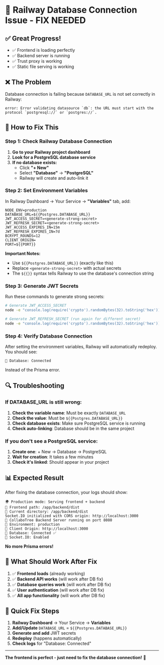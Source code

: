 # 🚨 Railway Database Connection Issue - FIX NEEDED

## ✅ Great Progress!
- ✅ Frontend is loading perfectly
- ✅ Backend server is running
- ✅ Trust proxy is working
- ✅ Static file serving is working

## ❌ The Problem
Database connection is failing because `DATABASE_URL` is not set correctly in Railway:

```
error: Error validating datasource `db`: the URL must start with the protocol `postgresql://` or `postgres://`.
```

## 🔧 How to Fix This

### Step 1: Check Railway Database Connection

1. **Go to your Railway project dashboard**
2. **Look for a PostgreSQL database service**
3. **If no database exists:**
   - Click **"+ New"**
   - Select **"Database"** → **"PostgreSQL"**
   - Railway will create and auto-link it

### Step 2: Set Environment Variables

In Railway Dashboard → Your Service → **"Variables"** tab, add:

```env
NODE_ENV=production
DATABASE_URL=${{Postgres.DATABASE_URL}}
JWT_ACCESS_SECRET=<generate-strong-secret>
JWT_REFRESH_SECRET=<generate-strong-secret>
JWT_ACCESS_EXPIRES_IN=15m
JWT_REFRESH_EXPIRES_IN=7d
BCRYPT_ROUNDS=12
CLIENT_ORIGIN=
PORT=${{PORT}}
```

**Important Notes:**
- Use `${{Postgres.DATABASE_URL}}` (exactly like this)
- Replace `<generate-strong-secret>` with actual secrets
- The `${{}}` syntax tells Railway to use the database's connection string

### Step 3: Generate JWT Secrets

Run these commands to generate strong secrets:

```bash
# Generate JWT_ACCESS_SECRET
node -e "console.log(require('crypto').randomBytes(32).toString('hex'))"

# Generate JWT_REFRESH_SECRET (run again for different secret)
node -e "console.log(require('crypto').randomBytes(32).toString('hex'))"
```

### Step 4: Verify Database Connection

After setting the environment variables, Railway will automatically redeploy. You should see:

```
💾 Database: Connected
```

Instead of the Prisma error.

## 🔍 Troubleshooting

### If DATABASE_URL is still wrong:

1. **Check the variable name**: Must be exactly `DATABASE_URL`
2. **Check the value**: Must be `${{Postgres.DATABASE_URL}}`
3. **Check database exists**: Make sure PostgreSQL service is running
4. **Check auto-linking**: Database should be in the same project

### If you don't see a PostgreSQL service:

1. **Create one**: + New → Database → PostgreSQL
2. **Wait for creation**: It takes a few minutes
3. **Check it's linked**: Should appear in your project

## 📊 Expected Result

After fixing the database connection, your logs should show:

```
🌍 Production mode: Serving frontend + backend
📁 Frontend path: /app/backend/dist
📁 Current directory: /app/backend/dist
Socket.IO initialized with CORS origin: http://localhost:3000
🚀 CollaboTree Backend Server running on port 8080
📡 Environment: production
🔗 Client Origin: http://localhost:3000
💾 Database: Connected ✅
🔌 Socket.IO: Enabled
```

**No more Prisma errors!**

## 🎯 What Should Work After Fix

1. ✅ **Frontend loads** (already working)
2. ✅ **Backend API works** (will work after DB fix)
3. ✅ **Database queries work** (will work after DB fix)
4. ✅ **User authentication** (will work after DB fix)
5. ✅ **All app functionality** (will work after DB fix)

## 🚀 Quick Fix Steps

1. **Railway Dashboard** → Your Service → **Variables**
2. **Add/Update** `DATABASE_URL` = `${{Postgres.DATABASE_URL}}`
3. **Generate and add** JWT secrets
4. **Redeploy** (happens automatically)
5. **Check logs** for "Database: Connected"

---

**The frontend is perfect - just need to fix the database connection!** 🎉
